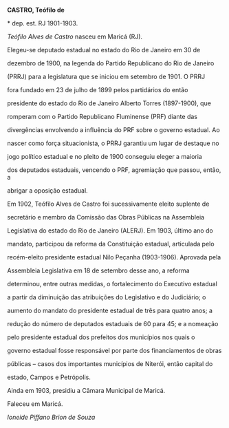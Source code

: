 **CASTRO, Teófilo de**



\* dep. est. RJ 1901-1903.



*Teófilo Alves de Castro* nasceu em Maricá (RJ).



Elegeu-se deputado estadual no estado do Rio de Janeiro em 30 de

dezembro de 1900, na legenda do Partido Republicano do Rio de Janeiro

(PRRJ) para a legislatura que se iniciou em setembro de 1901. O PRRJ

fora fundado em 23 de julho de 1899 pelos partidários do então

presidente do estado do Rio de Janeiro Alberto Torres (1897-1900), que

romperam com o Partido Republicano Fluminense (PRF) diante das

divergências envolvendo a influência do PRF sobre o governo estadual. Ao

nascer como força situacionista, o PRRJ garantiu um lugar de destaque no

jogo político estadual e no pleito de 1900 conseguiu eleger a maioria

dos deputados estaduais, vencendo o PRF, agremiação que passou, então, a

abrigar a oposição estadual.



Em 1902, Teófilo Alves de Castro foi sucessivamente eleito suplente de

secretário e membro da Comissão das Obras Públicas na Assembleia

Legislativa do estado do Rio de Janeiro (ALERJ). Em 1903, último ano do

mandato, participou da reforma da Constituição estadual, articulada pelo

recém-eleito presidente estadual Nilo Peçanha (1903-1906). Aprovada pela

Assembleia Legislativa em 18 de setembro desse ano, a reforma

determinou, entre outras medidas, o fortalecimento do Executivo estadual

a partir da diminuição das atribuições do Legislativo e do Judiciário; o

aumento do mandato do presidente estadual de três para quatro anos; a

redução do número de deputados estaduais de 60 para 45; e a nomeação

pelo presidente estadual dos prefeitos dos municípios nos quais o

governo estadual fosse responsável por parte dos financiamentos de obras

públicas – casos dos importantes municípios de Niterói, então capital do

estado, Campos e Petrópolis.



Ainda em 1903, presidiu a Câmara Municipal de Maricá.



Faleceu em Maricá.



*Ioneide Piffano Brion de Souza*



